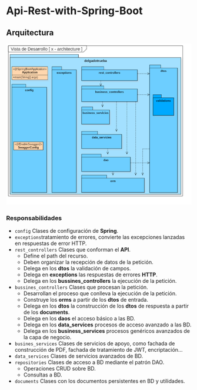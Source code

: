 # Api-Rest-with-Spring-Boot

## Arquitectura
![](https://github.com/DelgadoTrueba/Api-Rest-with-Spring-Boot/blob/master/docs/vistaDeDesarrollo.png)

### Responsabilidades
* `config` Clases de configuración de **Spring**.
* `exceptions`tratamiento de errores, convierte las excepciones lanzadas en respuestas de error HTTP.
* `rest_controllers` Clases que conforman el **API**.
   * Define el path del recurso.
   * Deben organizar la recepción de datos de la petición.
   * Delega en los **dtos** la validación de campos.
   * Delega en **exceptions** las respuestas de errores **HTTP**.
   * Delega en los **bussines_controllers** la ejecución de la petición.
* `bussines_controllers` Clases que procesan la petición.
   * Desarrollan el proceso que conlleva la ejecución de la petición.
   * Construye los **orms** a partir de los **dtos** de entrada.
   * Delega en los **dtos** la construcción de los **dtos** de respuesta a partir de los **documents**.
   * Delega en los **daos** el acceso básico a las BD.
   * Delega en los **data_services** procesos de acceso avanzado a las BD.
   * Delega en los **business_services** procesos genéricos avanzados de la capa de negocio.
* `busines_services` Clases de servicios de apoyo, como fachada de construcción de PDF, fachada de tratamiento de JWT, encriptación...
* `data_services` Clases de servicios avanzados de BD.
* `repositories` Clases de acceso a BD mediante el patrón DAO.
   * Operaciones CRUD sobre BD.
   * Consultas a BD.
* `documents` Clases con los documentos persistentes en BD y utilidades.
